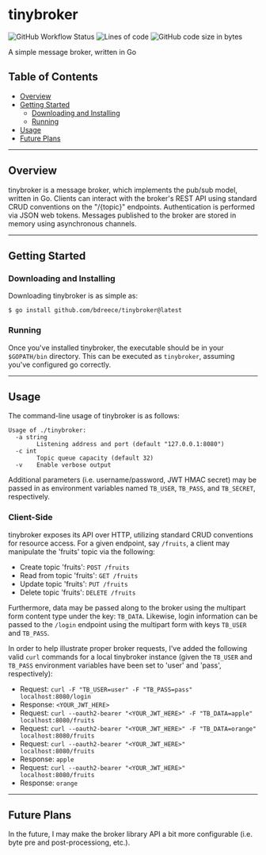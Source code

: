 # tinybroker

![GitHub Workflow Status](https://img.shields.io/github/workflow/status/bdreece/tinybroker/Go)
![Lines of code](https://img.shields.io/tokei/lines/github/bdreece/tinybroker)
![GitHub code size in bytes](https://img.shields.io/github/languages/code-size/bdreece/tinybroker)

A simple message broker, written in Go

## Table of Contents

- [Overview](#overview)
- [Getting Started](#getting-started)
  - [Downloading and Installing](#downloading-and-installing)
  - [Running](#running)
- [Usage](#usage)
- [Future Plans](#future-plans)

---

## Overview

tinybroker is a message broker, which implements the pub/sub model, written in Go. Clients can interact with the broker's REST API using standard CRUD conventions on the "/{topic}" endpoints. Authentication is performed via JSON web tokens. Messages published to the broker are stored in memory using asynchronous channels.

---

## Getting Started

### Downloading and Installing

Downloading tinybroker is as simple as:

```console
$ go install github.com/bdreece/tinybroker@latest
```

### Running

Once you've installed tinybroker, the executable should be in your `$GOPATH/bin` directory. This can be executed as `tinybroker`, assuming you've configured go correctly.

---

## Usage

The command-line usage of tinybroker is as follows:

```
Usage of ./tinybroker:
  -a string
        Listening address and port (default "127.0.0.1:8080")
  -c int
        Topic queue capacity (default 32)
  -v    Enable verbose output
```

Additional parameters (i.e. username/password, JWT HMAC secret) may be passed in as environment variables named `TB_USER`, `TB_PASS`, and `TB_SECRET`, respectively.

### Client-Side

tinybroker exposes its API over HTTP, utilizing standard CRUD conventions for resource access. For a given endpoint, say `/fruits`, a client may manipulate the 'fruits' topic via the following:

- Create topic 'fruits': `POST /fruits`
- Read from topic 'fruits': `GET /fruits`
- Update topic 'fruits': `PUT /fruits`
- Delete topic 'fruits': `DELETE /fruits`

Furthermore, data may be passed along to the broker using the multipart form content type under the key: `TB_DATA`. Likewise, login information can be passed to the `/login` endpoint using the multipart form with keys `TB_USER` and `TB_PASS`.

In order to help illustrate proper broker requests, I've added the following valid `curl` commands for a local tinybroker instance (given the `TB_USER` and `TB_PASS` environment variables have been set to 'user' and 'pass', respectively):

- Request:  `curl -F "TB_USER=user" -F "TB_PASS=pass" localhost:8080/login`
- Response: `<YOUR_JWT_HERE>`
- Request:  `curl --oauth2-bearer "<YOUR_JWT_HERE>" -F "TB_DATA=apple" localhost:8080/fruits`
- Request:  `curl --oauth2-bearer "<YOUR_JWT_HERE>" -F "TB_DATA=orange" localhost:8080/fruits`
- Request:  `curl --oauth2-bearer "<YOUR_JWT_HERE>" localhost:8080/fruits`
- Response: `apple`
- Request:  `curl --oauth2-bearer "<YOUR_JWT_HERE>" localhost:8080/fruits`
- Response: `orange`

---

## Future Plans

In the future, I may make the broker library API a bit more configurable (i.e. byte pre and post-processiong, etc.).
